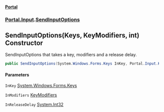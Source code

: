 #### [Portal](index.md 'index')
### [Portal.Input](Portal.Input.md 'Portal.Input').[SendInputOptions](Portal.Input.SendInputOptions.md 'Portal.Input.SendInputOptions')

## SendInputOptions(Keys, KeyModifiers, int) Constructor

SendInputOptions that takes a key, modifiers and a release delay.

```csharp
public SendInputOptions(System.Windows.Forms.Keys InKey, Portal.Input.KeyModifiers InModifiers, int InReleaseDelay);
```
#### Parameters

<a name='Portal.Input.SendInputOptions.SendInputOptions(System.Windows.Forms.Keys,Portal.Input.KeyModifiers,int).InKey'></a>

`InKey` [System.Windows.Forms.Keys](https://docs.microsoft.com/en-us/dotnet/api/System.Windows.Forms.Keys 'System.Windows.Forms.Keys')

<a name='Portal.Input.SendInputOptions.SendInputOptions(System.Windows.Forms.Keys,Portal.Input.KeyModifiers,int).InModifiers'></a>

`InModifiers` [KeyModifiers](Portal.Input.KeyModifiers.md 'Portal.Input.KeyModifiers')

<a name='Portal.Input.SendInputOptions.SendInputOptions(System.Windows.Forms.Keys,Portal.Input.KeyModifiers,int).InReleaseDelay'></a>

`InReleaseDelay` [System.Int32](https://docs.microsoft.com/en-us/dotnet/api/System.Int32 'System.Int32')
